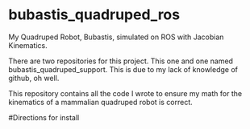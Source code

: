 # bubastis_quadruped_ros
My Quadruped Robot, Bubastis, simulated on ROS with Jacobian Kinematics.

There are two repositories for this project. This one and one named bubastis_quadruped_support. This is due to my lack of knowledge of github, oh well.

This repository contains all the code I wrote to ensure my math for the kinematics of a mammalian quadruped robot is correct.

#Directions for install  

